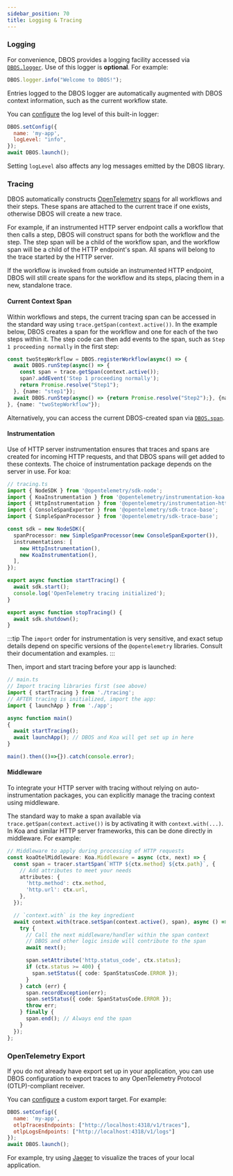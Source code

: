 ```yaml
---
sidebar_position: 70
title: Logging & Tracing
---
```


### Logging

For convenience, DBOS provides a logging facility accessed via [`DBOS.logger`](../reference/methods.md#dboslogger). Use of this logger is **optional**.
For example:

```javascript
DBOS.logger.info("Welcome to DBOS!");
```

Entries logged to the DBOS logger are automatically augmented with DBOS context information, such as the current workflow state.

You can [configure](../reference/configuration.md) the log level of this built-in logger:
```javascript
DBOS.setConfig({
  name: 'my-app',
  logLevel: "info",
});
await DBOS.launch();
```

Setting `logLevel` also affects any log messages emitted by the DBOS library.


### Tracing

DBOS automatically constructs [OpenTelemetry](https://opentelemetry.io/) [spans](https://opentelemetry.io/docs/concepts/signals/traces/#spans) for all workflows and their steps.  These spans are attached to the current trace if one exists, otherwise DBOS will create a new trace.

For example, if an instrumented HTTP server endpoint calls a workflow that then calls a step, DBOS will construct spans for both the workflow and the step.
The step span will be a child of the workflow span, and the workflow span will be a child of the HTTP endpoint's span.  All spans will belong to the trace started by the HTTP server.

If the workflow is invoked from outside an instrumented HTTP endpoint, DBOS will still create spans for the workflow and its steps, placing them in a new, standalone trace.

#### Current Context Span

Within workflows and steps, the current tracing span can be accessed in the standard way using `trace.getSpan(context.active())`. In the example below, DBOS creates a span for the workflow and one for each of the two steps within it. The step code can then add events to the span, such as `Step 1 proceeding normally` in the first step:

```typescript
const twoStepWorkflow = DBOS.registerWorkflow(async() => {
  await DBOS.runStep(async() => {
    const span = trace.getSpan(context.active());
    span?.addEvent('Step 1 proceeding normally');
    return Promise.resolve("Step1");
  }, {name: "step1"});
  await DBOS.runStep(async() => {return Promise.resolve("Step2");}, {name: "step2"});
}, {name: "twoStepWorkflow"});
```

Alternatively, you can access the current DBOS-created span via [`DBOS.span`](../reference/methods.md#dbosspan).

#### Instrumentation

Use of HTTP server instrumentation ensures that traces and spans are created for incoming HTTP requests, and that DBOS spans will get added to these contexts.  The choice of instrumentation package depends on the server in use.  For koa:

```typescript
// tracing.ts
import { NodeSDK } from '@opentelemetry/sdk-node';
import { KoaInstrumentation } from '@opentelemetry/instrumentation-koa';
import { HttpInstrumentation } from '@opentelemetry/instrumentation-http';
import { ConsoleSpanExporter } from '@opentelemetry/sdk-trace-base';
import { SimpleSpanProcessor } from '@opentelemetry/sdk-trace-base';

const sdk = new NodeSDK({
  spanProcessor: new SimpleSpanProcessor(new ConsoleSpanExporter()),
  instrumentations: [
    new HttpInstrumentation(),
    new KoaInstrumentation(),
  ],
});

export async function startTracing() {
  await sdk.start();
  console.log('OpenTelemetry tracing initialized');
}

export async function stopTracing() {
  await sdk.shutdown();
}
```

:::tip
The `import` order for instrumentation is very sensitive, and exact setup details depend on specific versions of the `@opentelemetry` libraries.  Consult their documentation and examples.
:::

Then, import and start tracing before your app is launched:
```typescript
// main.ts
// Import tracing libraries first (see above)
import { startTracing } from './tracing';
// AFTER tracing is initialized, import the app:
import { launchApp } from './app';

async function main()
{
  await startTracing();
  await launchApp(); // DBOS and Koa will get set up in here
}

main().then(()=>{}).catch(console.error);
```

#### Middleware
To integrate your HTTP server with tracing without relying on auto-instrumentation packages, you can explicitly manage the tracing context using middleware.

The standard way to make a span available via `trace.getSpan(context.active())` is by activating it with `context.with(...)`.  In Koa and similar HTTP server frameworks, this can be done directly in middleware. For example:

```typescript
// Middleware to apply during processing of HTTP requests
const koaOtelMiddleware: Koa.Middleware = async (ctx, next) => {
  const span = tracer.startSpan(`HTTP ${ctx.method} ${ctx.path}`, {
    // Add attributes to meet your needs
    attributes: {
      'http.method': ctx.method,
      'http.url': ctx.url,
    },
  });

  // `context.with` is the key ingredient
  await context.with(trace.setSpan(context.active(), span), async () => {
    try {
      // Call the next middleware/handler within the span context
      // DBOS and other logic inside will contribute to the span
      await next();

      span.setAttribute('http.status_code', ctx.status);
      if (ctx.status >= 400) {
        span.setStatus({ code: SpanStatusCode.ERROR });
      }
    } catch (err) {
      span.recordException(err);
      span.setStatus({ code: SpanStatusCode.ERROR });
      throw err;
    } finally {
      span.end(); // Always end the span
    }
  });
};
```

### OpenTelemetry Export

If you do not already have export set up in your application, you can use DBOS configuration to export traces to any OpenTelemetry Protocol (OTLP)-compliant receiver.

You can [configure](../reference/configuration.md) a custom export target.
For example:

```javascript
DBOS.setConfig({
  name: 'my-app',
  otlpTracesEndpoints: ["http://localhost:4318/v1/traces"],
  otlpLogsEndpoints: ["http://localhost:4318/v1/logs"]
});
await DBOS.launch();
```

For example, try using [Jaeger](https://www.jaegertracing.io/docs/latest/getting-started/) to visualize the traces of your local application.
